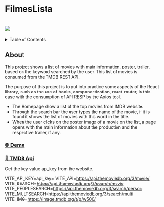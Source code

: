 # FilmesLista

<h1>
    <a href="https://filmes-lista.vercel.app/"><img src="/filmeslista/public/demonstracao.gif"></a>
</h1>

<!-- TABLE OF CONTENTS -->
<details>
  <summary>Table of Contents</summary>
  <ol>
    <li>
      <a href="#about">About</a>
      <ul>
        <li><a href="#Demo">Demo</a></li>
        <li><a href="#built-with">Built With</a></li>
      </ul>
    </li>
    <li>
      <a href="#setup">Setup</a>
      
    </li>
    <li><a href="#license">License</a></li>
    <li><a href="#license">License</a></li>
    <li><a href="#contact">Contact</a></li>
   
  </ol>
</details>
 
## About 

This project shows a list of movies with main information, poster, trailer, based on the keyword searched by the user. This list of movies is consumed from the TMDB REST API.

The purpose of this project is to put into practice some aspects of the React library, such as the use of hooks, componentization, react-router, in this case with the consumption of API RESP by the Axios tool.

- The Homepage show a list of the top movies from IMDB website.
- Through the search bar the user types the name of the movie, if it is found it shows the list of movies with this word in the title.
- When the user clicks on the poster image of a movie on the list, a page opens with the main information about the production and the respective trailer, if any.

### [🌐 Demo](https://filmes-lista.vercel.app/)



### [🚀 TMDB Api](https://developers.themoviedb.org)

Get the key value api_key from the website.

VITE_API_KEY=api_key=
VITE_API=https://api.themoviedb.org/3/movie/
VITE_SEARCH=https://api.themoviedb.org/3/search/movie
VITE_PEOPLESEARCH=https://api.themoviedb.org/3/search/person
VITE_MULTSEARCH=https://api.themoviedb.org/3/search/multi
VITE_IMG=https://image.tmdb.org/t/p/w500/

